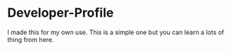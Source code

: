 # Developer-Profile
I made this for my own use. This is a simple one but you can learn a lots of thing from here.
